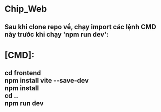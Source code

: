 # Chip_Web
Sau khi clone repo về, chạy import các lệnh CMD này trước khi chạy 'npm run dev':  
-------------------  
# [CMD]:  
cd frontend  
npm install vite --save-dev  
npm install  
cd ..  
npm run dev  
-------------------  